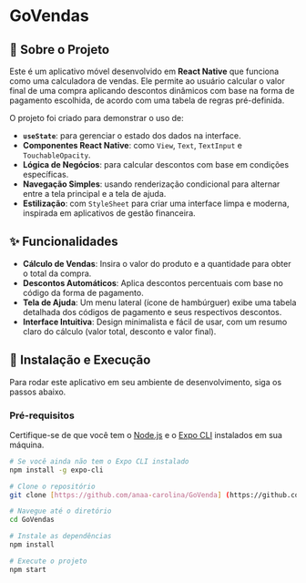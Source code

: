 # GoVendas

## 📝 Sobre o Projeto

Este é um aplicativo móvel desenvolvido em **React Native** que funciona como uma calculadora de vendas. Ele permite ao usuário calcular o valor final de uma compra aplicando descontos dinâmicos com base na forma de pagamento escolhida, de acordo com uma tabela de regras pré-definida.

O projeto foi criado para demonstrar o uso de:
- **`useState`**: para gerenciar o estado dos dados na interface.
- **Componentes React Native**: como `View`, `Text`, `TextInput` e `TouchableOpacity`.
- **Lógica de Negócios**: para calcular descontos com base em condições específicas.
- **Navegação Simples**: usando renderização condicional para alternar entre a tela principal e a tela de ajuda.
- **Estilização**: com `StyleSheet` para criar uma interface limpa e moderna, inspirada em aplicativos de gestão financeira.

## ✨ Funcionalidades

- **Cálculo de Vendas**: Insira o valor do produto e a quantidade para obter o total da compra.
- **Descontos Automáticos**: Aplica descontos percentuais com base no código da forma de pagamento.
- **Tela de Ajuda**: Um menu lateral (ícone de hambúrguer) exibe uma tabela detalhada dos códigos de pagamento e seus respectivos descontos.
- **Interface Intuitiva**: Design minimalista e fácil de usar, com um resumo claro do cálculo (valor total, desconto e valor final).

## 🚀 Instalação e Execução

Para rodar este aplicativo em seu ambiente de desenvolvimento, siga os passos abaixo.

### Pré-requisitos

Certifique-se de que você tem o [Node.js](https://nodejs.org/) e o [Expo CLI](https://docs.expo.dev/get-started/installation/) instalados em sua máquina.

```bash
# Se você ainda não tem o Expo CLI instalado
npm install -g expo-cli

# Clone o repositório
git clone [https://github.com/anaa-carolina/GoVenda] (https://github.com/anaa-carolina/GoVenda )

# Navegue até o diretório
cd GoVendas

# Instale as dependências
npm install

# Execute o projeto
npm start
